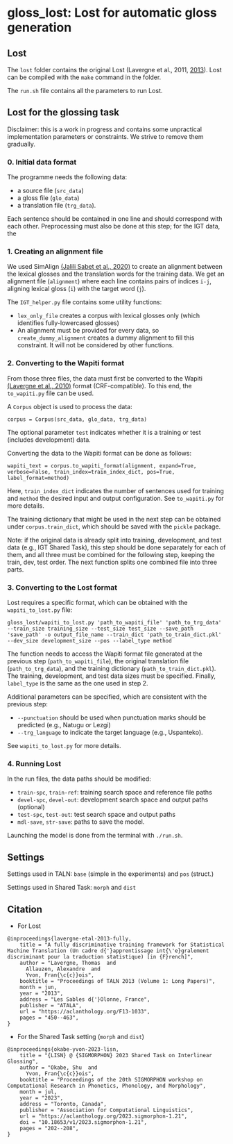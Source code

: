 # gloss_lost: Lost for automatic gloss generation

## Lost
The `lost` folder contains the original Lost (Lavergne et al., 2011, [2013][1]). Lost can be compiled with the `make` command in the folder.

The `run.sh` file contains all the parameters to run Lost.

[1]: https://aclanthology.org/F13-1033.pdf

## Lost for the glossing task
Disclaimer: this is a work in progress and contains some unpractical implementation parameters or constraints. We strive to remove them gradually.

### 0. Initial data format
The programme needs the following data:
- a source file (`src_data`)
- a gloss file (`glo_data`)
- a translation file (`trg_data`).

Each sentence should be contained in one line and should correspond with each other.
Preprocessing must also be done at this step; for the IGT data, the 

### 1. Creating an alignment file
We used SimAlign [(Jalili Sabet et al., 2020)][2] to create an alignment between the lexical glosses and the translation words for the training data. We get an alignment file (`alignment`) where each line contains pairs of indices `i-j`, aligning lexical gloss (`i`) with the target word (`j`).

The `IGT_helper.py` file contains some utility functions:
- `lex_only_file` creates a corpus with lexical glosses only (which identifies fully-lowercased glosses)
- An alignment must be provided for every data, so `create_dummy_alignment` creates a dummy alignment to fill this constraint. It will not be considered by other functions. 

[2]: https://aclanthology.org/2020.findings-emnlp.147.pdf

### 2. Converting to the Wapiti format
From those three files, the data must first be converted to the Wapiti [(Lavergne et al., 2010)][3] format (CRF-compatible). 
To this end, the `to_wapiti.py` file can be used.

A `Corpus` object is used to process the data:
```
corpus = Corpus(src_data, glo_data, trg_data)
```
The optional parameter `test` indicates whether it is a training or test (includes development) data.

Converting the data to the Wapiti format can be done as follows:
```
wapiti_text = corpus.to_wapiti_format(alignment, expand=True, verbose=False, train_index=train_index_dict, pos=True, label_format=method)
```
Here, `train_index_dict` indicates the number of sentences used for training and `method` the desired input and output configuration. See `to_wapiti.py` for more details.

The training dictionary that might be used in the next step can be obtained under `corpus.train_dict`, which should be saved with the `pickle` package. 

Note: if the original data is already split into training, development, and test data (e.g., IGT Shared Task), this step should be done separately for each of them, and all three must be combined for the following step, keeping the train, dev, test order. The next function splits one combined file into three parts.

[3]: https://aclanthology.org/P10-1052.pdf

### 3. Converting to the Lost format
Lost requires a specific format, which can be obtained with the `wapiti_to_lost.py` file:

```
gloss_lost/wapiti_to_lost.py 'path_to_wapiti_file' 'path_to_trg_data'
--train_size training_size --test_size test_size --save_path 'save_path' -o output_file_name --train_dict 'path_to_train_dict.pkl' --dev_size development_size --pos --label_type method 
```
The function needs to access the Wapiti format file generated at the previous step (`path_to_wapiti_file`), the original translation file (`path_to_trg_data`), and the training dictionary (`path_to_train_dict.pkl`). The training, development, and test data sizes must be specified. 
Finally, `label_type` is the same as the one used in step 2.

Additional parameters can be specified, which are consistent with the previous step:
- `--punctuation` should be used when punctuation marks should be predicted (e.g., Natugu or Lezgi)
- `--trg_language` to indicate the target language (e.g., Uspanteko).

See `wapiti_to_lost.py` for more details.

### 4. Running Lost
In the run files, the data paths should be modified: 
- `train-spc`, `train-ref`: training search space and reference file paths
- `devel-spc`, `devel-out`: development search space and output paths (optional)
- `test-spc`, `test-out`: test search space and output paths
- `mdl-save`, `str-save`: paths to save the model.

Launching the model is done from the terminal with `./run.sh`.

## Settings
Settings used in TALN:
`base` (simple in the experiments) and `pos` (struct.)

Settings used in Shared Task:
`morph` and `dist`

## Citation
- For Lost
```
@inproceedings{lavergne-etal-2013-fully,
    title = "A fully discriminative training framework for Statistical Machine Translation (Un cadre d{'}apprentissage int{\'e}gralement discriminant pour la traduction statistique) [in {F}rench]",
    author = "Lavergne, Thomas  and
      Allauzen, Alexandre  and
      Yvon, Fran{\c{c}}ois",
    booktitle = "Proceedings of TALN 2013 (Volume 1: Long Papers)",
    month = jun,
    year = "2013",
    address = "Les Sables d{'}Olonne, France",
    publisher = "ATALA",
    url = "https://aclanthology.org/F13-1033",
    pages = "450--463",
}
```

- For the Shared Task setting (`morph` and `dist`)
```
@inproceedings{okabe-yvon-2023-lisn,
    title = "{LISN} @ {SIGMORPHON} 2023 Shared Task on Interlinear Glossing",
    author = "Okabe, Shu  and
      Yvon, Fran{\c{c}}ois",
    booktitle = "Proceedings of the 20th SIGMORPHON workshop on Computational Research in Phonetics, Phonology, and Morphology",
    month = jul,
    year = "2023",
    address = "Toronto, Canada",
    publisher = "Association for Computational Linguistics",
    url = "https://aclanthology.org/2023.sigmorphon-1.21",
    doi = "10.18653/v1/2023.sigmorphon-1.21",
    pages = "202--208",
}
```
